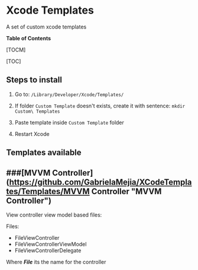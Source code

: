 # Xcode Templates

A set of custom xcode templates

**Table of Contents**

[TOCM]

[TOC]

## Steps to install
1. Go to:
`
/Library/Developer/Xcode/Templates/
`

2. If folder `Custom Template` doesn&#39;t exists, create it with sentence:
`
mkdir Custom\ Templates
`
3. Paste template inside  `Custom Template` folder
4. Restart Xcode

## Templates available

###[MVVM Controller](https://github.com/GabrielaMejia/XCodeTemplates/Templates/MVVM Controller "MVVM Controller")
 -------------
 View controller view model based files:
 
Files: 
+ FileViewController
+ FileViewControllerViewModel
+ FileViewControllerDelegate

Where ***File*** its the name for the controller
